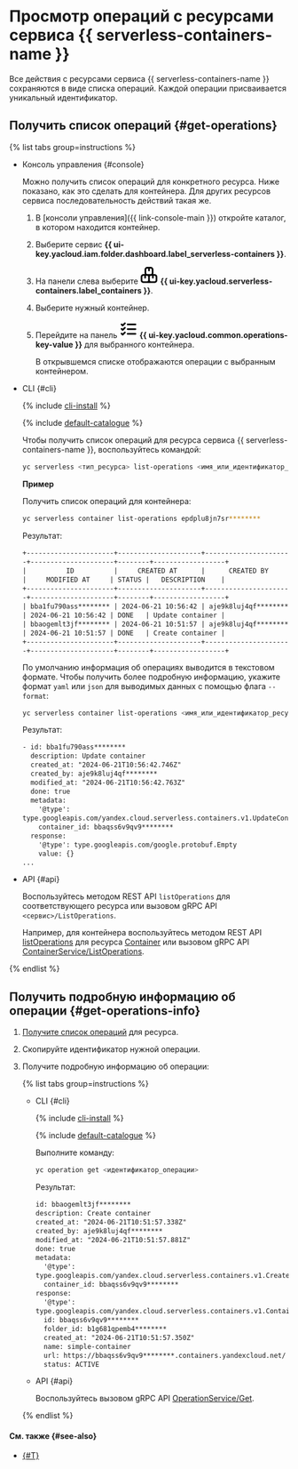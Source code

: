 # Просмотр операций с ресурсами сервиса {{ serverless-containers-name }}

Все действия с ресурсами сервиса {{ serverless-containers-name }} сохраняются в виде списка операций. Каждой операции присваивается уникальный идентификатор.

## Получить список операций {#get-operations}

{% list tabs group=instructions %}

- Консоль управления {#console}

  Можно получить список операций для конкретного ресурса. Ниже показано, как это сделать для контейнера. Для других ресурсов сервиса последовательность действий такая же.

  1. В [консоли управления]({{ link-console-main }}) откройте каталог, в котором находится контейнер.
  1. Выберите сервис **{{ ui-key.yacloud.iam.folder.dashboard.label_serverless-containers }}**.
  1. На панели слева выберите ![image](../../_assets/console-icons/boxes-3.svg) **{{ ui-key.yacloud.serverless-containers.label_containers }}**.
  1. Выберите нужный контейнер.
  1. Перейдите на панель ![image](../../_assets/console-icons/list-check.svg) **{{ ui-key.yacloud.common.operations-key-value }}** для выбранного контейнера.

      В открывшемся списке отображаются операции с выбранным контейнером.

- CLI {#cli}

  {% include [cli-install](../../_includes/cli-install.md) %}

  {% include [default-catalogue](../../_includes/default-catalogue.md) %}

  Чтобы получить список операций для ресурса сервиса {{ serverless-containers-name }}, воспользуйтесь командой:

  ```bash
  yc serverless <тип_ресурса> list-operations <имя_или_идентификатор_ресурса>
  ```

  **Пример**

  Получить список операций для контейнера:

  ```bash
  yc serverless container list-operations epdplu8jn7sr********
  ```

  Результат:

  ```text
  +----------------------+---------------------+----------------------+---------------------+--------+------------------+
  |          ID          |     CREATED AT      |      CREATED BY      |     MODIFIED AT     | STATUS |   DESCRIPTION    |
  +----------------------+---------------------+----------------------+---------------------+--------+------------------+
  | bba1fu790ass******** | 2024-06-21 10:56:42 | aje9k8luj4qf******** | 2024-06-21 10:56:42 | DONE   | Update container |
  | bbaogemlt3jf******** | 2024-06-21 10:51:57 | aje9k8luj4qf******** | 2024-06-21 10:51:57 | DONE   | Create container |
  +----------------------+---------------------+----------------------+---------------------+--------+------------------+
  ```

  По умолчанию информация об операциях выводится в текстовом формате. Чтобы получить более подробную информацию, укажите формат `yaml` или `json` для выводимых данных с помощью флага `--format`:

  ```bash
  yc serverless container list-operations <имя_или_идентификатор_ресурса> --format yaml
  ```

  Результат:

  ```text
  - id: bba1fu790ass********
    description: Update container
    created_at: "2024-06-21T10:56:42.746Z"
    created_by: aje9k8luj4qf********
    modified_at: "2024-06-21T10:56:42.763Z"
    done: true
    metadata:
      '@type': type.googleapis.com/yandex.cloud.serverless.containers.v1.UpdateContainerMetadata
      container_id: bbaqss6v9qv9********
    response:
      '@type': type.googleapis.com/google.protobuf.Empty
      value: {}
  ...
  ```

- API {#api}

  Воспользуйтесь методом REST API `listOperations` для соответствующего ресурса или вызовом gRPC API `<сервис>/ListOperations`.

  Например, для контейнера воспользуйтесь методом REST API [listOperations](../containers/api-ref/Container/listOperations.md) для ресурса [Container](../containers/api-ref/Container/index.md) или вызовом gRPC API [ContainerService/ListOperations](../containers/api-ref/grpc/Container/listOperations.md).

{% endlist %}

## Получить подробную информацию об операции {#get-operations-info}

1. [Получите список операций](#get-operations) для ресурса.
1. Скопируйте идентификатор нужной операции.
1. Получите подробную информацию об операции:

    {% list tabs group=instructions %}

    - CLI {#cli}

      {% include [cli-install](../../_includes/cli-install.md) %}

      {% include [default-catalogue](../../_includes/default-catalogue.md) %}

      Выполните команду:

      ```bash
      yc operation get <идентификатор_операции>
      ```

      Результат:

      ```text
      id: bbaogemlt3jf********
      description: Create container
      created_at: "2024-06-21T10:51:57.338Z"
      created_by: aje9k8luj4qf********
      modified_at: "2024-06-21T10:51:57.881Z"
      done: true
      metadata:
        '@type': type.googleapis.com/yandex.cloud.serverless.containers.v1.CreateContainerMetadata
        container_id: bbaqss6v9qv9********
      response:
        '@type': type.googleapis.com/yandex.cloud.serverless.containers.v1.Container
        id: bbaqss6v9qv9********
        folder_id: b1g681qpemb4********
        created_at: "2024-06-21T10:51:57.350Z"
        name: simple-container
        url: https://bbaqss6v9qv9********.containers.yandexcloud.net/
        status: ACTIVE
      ```

   - API {#api}

      Воспользуйтесь вызовом gRPC API [OperationService/Get](../containers/api-ref/grpc/Operation/get.md).

    {% endlist %}

#### См. также {#see-also}

* [{#T}](../../api-design-guide/concepts/about-async.md)
